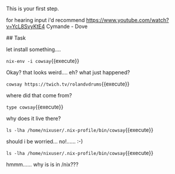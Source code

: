This is your first step.

for hearing input i'd recommend https://www.youtube.com/watch?v=YcL8SvyKtE4
Cymande - Dove


## Task

let install something....

`nix-env -i cowsay`{{execute}}

Okay? that looks weird.... eh? what just happened?

`cowsay https://twich.tv/rolandvdrums`{{execute}}

where did that come from?

`type cowsay`{{execute}}

why does it live there?

`ls -lha /home/nixuser/.nix-profile/bin/cowsay`{{execute}}

should i be worried... no!......   :-)

`ls -lha /home/nixuser/.nix-profile/bin/cowsay`{{execute}}

hmmm...... why is is in /nix???

